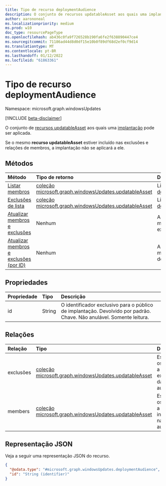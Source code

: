```yaml
---
title: Tipo de recurso deploymentAudience
description: O conjunto de recursos updatableAsset aos quais uma implantação pode ser aplicada.
author: aarononeal
ms.localizationpriority: medium
ms.prod: w10
doc_type: resourcePageType
ms.openlocfilehash: ab436c0fa9f726528b190fa6fe2f638890447ce4
ms.sourcegitcommit: 71186ad44d8d0df15e10b0f89df68d2ef0cf9d14
ms.translationtype: MT
ms.contentlocale: pt-BR
ms.lasthandoff: 01/12/2022
ms.locfileid: "61863361"
---
```

# <a name="deploymentaudience-resource-type"></a>Tipo de recurso deploymentAudience

Namespace: microsoft.graph.windowsUpdates

[!INCLUDE [beta-disclaimer](../../includes/beta-disclaimer.md)]

O conjunto de [recursos updatableAsset](../resources/windowsupdates-updatableasset.md) aos quais uma [implantação](../resources/windowsupdates-deployment.md) pode ser aplicada.

Se o mesmo **recurso updatableAsset** estiver  incluído nas exclusões e relações de membros, a implantação não se aplicará a ele. 

## <a name="methods"></a>Métodos
|Método|Tipo de retorno|Descrição|
|:---|:---|:---|
|[Listar membros](../api/windowsupdates-deploymentaudience-list-members.md)|[coleção microsoft.graph.windowsUpdates.updatableAsset](../resources/windowsupdates-updatableasset.md)|Listar membros da [deploymentAudience](../resources/windowsupdates-deploymentaudience.md).|
|[Exclusões de lista](../api/windowsupdates-deploymentaudience-list-exclusions.md)|[coleção microsoft.graph.windowsUpdates.updatableAsset](../resources/windowsupdates-updatableasset.md)|Listar exclusões da [deploymentAudience](../resources/windowsupdates-deploymentaudience.md).|
|[Atualizar membros e exclusões](../api/windowsupdates-deploymentaudience-updateaudience.md)|Nenhum|Adicionar ou remover membros e exclusões.|
|[Atualizar membros e exclusões (por ID)](../api/windowsupdates-deploymentaudience-updateaudiencebyid.md)|Nenhum|Adicione ou remova membros e exclusões do mesmo tipo.|

## <a name="properties"></a>Propriedades
|Propriedade|Tipo|Descrição|
|:---|:---|:---|
|id|String|O identificador exclusivo para o público de implantação. Devolvido por padrão. Chave. Não anulável. Somente leitura.|

## <a name="relationships"></a>Relações
|Relação|Tipo|Descrição|
|:---|:---|:---|
|exclusões|[coleção microsoft.graph.windowsUpdates.updatableAsset](../resources/windowsupdates-updatableasset.md)|Especifica os ativos a ser excluídos da audiência.|
|members|[coleção microsoft.graph.windowsUpdates.updatableAsset](../resources/windowsupdates-updatableasset.md)|Especifica os ativos a ser incluídos na audiência.|

## <a name="json-representation"></a>Representação JSON
Veja a seguir uma representação JSON do recurso.
<!-- {
  "blockType": "resource",
  "keyProperty": "id",
  "@odata.type": "microsoft.graph.windowsUpdates.deploymentAudience",
  "openType": false
}
-->
``` json
{
  "@odata.type": "#microsoft.graph.windowsUpdates.deploymentAudience",
  "id": "String (identifier)"
}
```

